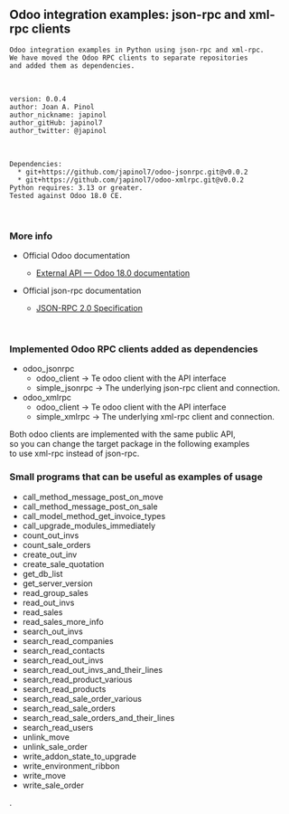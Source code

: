 ## Odoo integration examples: json-rpc and xml-rpc clients
    Odoo integration examples in Python using json-rpc and xml-rpc.
    We have moved the Odoo RPC clients to separate repositories 
    and added them as dependencies.
<br>

	version: 0.0.4
	author: Joan A. Pinol
	author_nickname: japinol
	author_gitHub: japinol7
	author_twitter: @japinol
<br>

	Dependencies:
      * git+https://github.com/japinol7/odoo-jsonrpc.git@v0.0.2
      * git+https://github.com/japinol7/odoo-xmlrpc.git@v0.0.2
	Python requires: 3.13 or greater.
    Tested against Odoo 18.0 CE.
<br>


### More info

* Official Odoo documentation
  * [External API — Odoo 18.0 documentation](https://www.odoo.com/documentation/18.0/developer/reference/external_api.html)

* Official json-rpc documentation
  * [JSON-RPC 2.0 Specification](https://www.jsonrpc.org/specification)

<br>

### Implemented Odoo RPC clients added as dependencies
* odoo_jsonrpc
  * odoo_client     -> Te odoo client with the API interface
  * simple_jsonrpc  -> The underlying json-rpc client and connection.
* odoo_xmlrpc
  * odoo_client     -> Te odoo client with the API interface
  * simple_xmlrpc   -> The underlying xml-rpc client and connection.

Both odoo clients are implemented with the same public API,  <br>
so you can change the target package in the following examples <br>
to use xml-rpc instead of json-rpc. 
<br>


### Small programs that can be useful as examples of usage
* call_method_message_post_on_move
* call_method_message_post_on_sale
* call_model_method_get_invoice_types
* call_upgrade_modules_immediately
* count_out_invs
* count_sale_orders
* create_out_inv
* create_sale_quotation
* get_db_list
* get_server_version
* read_group_sales
* read_out_invs
* read_sales
* read_sales_more_info
* search_out_invs
* search_read_companies
* search_read_contacts
* search_read_out_invs
* search_read_out_invs_and_their_lines
* search_read_product_various
* search_read_products
* search_read_sale_order_various
* search_read_sale_orders
* search_read_sale_orders_and_their_lines
* search_read_users
* unlink_move
* unlink_sale_order
* write_addon_state_to_upgrade
* write_environment_ribbon
* write_move
* write_sale_order

.
